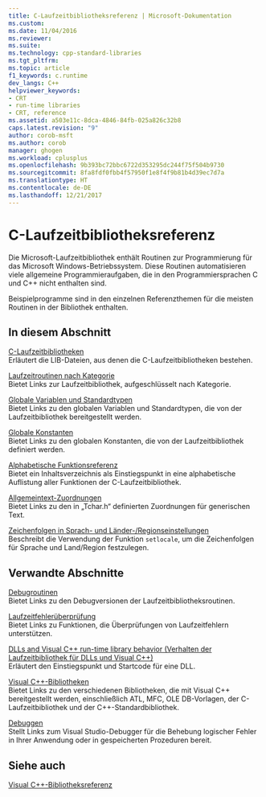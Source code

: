 ```yaml
---
title: C-Laufzeitbibliotheksreferenz | Microsoft-Dokumentation
ms.custom: 
ms.date: 11/04/2016
ms.reviewer: 
ms.suite: 
ms.technology: cpp-standard-libraries
ms.tgt_pltfrm: 
ms.topic: article
f1_keywords: c.runtime
dev_langs: C++
helpviewer_keywords:
- CRT
- run-time libraries
- CRT, reference
ms.assetid: a503e11c-8dca-4846-84fb-025a826c32b8
caps.latest.revision: "9"
author: corob-msft
ms.author: corob
manager: ghogen
ms.workload: cplusplus
ms.openlocfilehash: 9b393bc72bbc6722d353295dc244f75f504b9730
ms.sourcegitcommit: 8fa8fdf0fbb4f57950f1e8f4f9b81b4d39ec7d7a
ms.translationtype: HT
ms.contentlocale: de-DE
ms.lasthandoff: 12/21/2017
---
```

# <a name="c-run-time-library-reference"></a>C-Laufzeitbibliotheksreferenz
Die Microsoft-Laufzeitbibliothek enthält Routinen zur Programmierung für das Microsoft Windows-Betriebssystem. Diese Routinen automatisieren viele allgemeine Programmieraufgaben, die in den Programmiersprachen C und C++ nicht enthalten sind.  
  
 Beispielprogramme sind in den einzelnen Referenzthemen für die meisten Routinen in der Bibliothek enthalten.  
  
## <a name="in-this-section"></a>In diesem Abschnitt  
 [C-Laufzeitbibliotheken](../c-runtime-library/crt-library-features.md)  
 Erläutert die LIB-Dateien, aus denen die C-Laufzeitbibliotheken bestehen.  
  
 [Laufzeitroutinen nach Kategorie](../c-runtime-library/run-time-routines-by-category.md)  
 Bietet Links zur Laufzeitbibliothek, aufgeschlüsselt nach Kategorie.  
  
 [Globale Variablen und Standardtypen](../c-runtime-library/global-variables-and-standard-types.md)  
 Bietet Links zu den globalen Variablen und Standardtypen, die von der Laufzeitbibliothek bereitgestellt werden.  
  
 [Globale Konstanten](../c-runtime-library/global-constants.md)  
 Bietet Links zu den globalen Konstanten, die von der Laufzeitbibliothek definiert werden.  
  
 [Alphabetische Funktionsreferenz](../c-runtime-library/reference/crt-alphabetical-function-reference.md)  
 Bietet ein Inhaltsverzeichnis als Einstiegspunkt in eine alphabetische Auflistung aller Funktionen der C-Laufzeitbibliothek.  
  
 [Allgemeintext-Zuordnungen](../c-runtime-library/generic-text-mappings.md)  
 Bietet Links zu den in „Tchar.h“ definierten Zuordnungen für generischen Text.  
  
 [Zeichenfolgen in Sprach- und Länder-/Regionseinstellungen](../c-runtime-library/locale-names-languages-and-country-region-strings.md)  
 Beschreibt die Verwendung der Funktion `setlocale`, um die Zeichenfolgen für Sprache und Land/Region festzulegen.  
  
## <a name="related-sections"></a>Verwandte Abschnitte  
 [Debugroutinen](../c-runtime-library/debug-routines.md)  
 Bietet Links zu den Debugversionen der Laufzeitbibliotheksroutinen.  
  
 [Laufzeitfehlerüberprüfung](../c-runtime-library/run-time-error-checking.md)  
 Bietet Links zu Funktionen, die Überprüfungen von Laufzeitfehlern unterstützen.  
  
 [DLLs and Visual C++ run-time library behavior (Verhalten der Laufzeitbibliothek für DLLs und Visual C++)](../build/run-time-library-behavior.md)  
 Erläutert den Einstiegspunkt und Startcode für eine DLL.  
  
 [Visual C++-Bibliotheken](http://msdn.microsoft.com/en-us/fec23c40-10c0-4857-9cdc-33a3b99b30ae)  
 Bietet Links zu den verschiedenen Bibliotheken, die mit Visual C++ bereitgestellt werden, einschließlich ATL, MFC, OLE DB-Vorlagen, der C-Laufzeitbibliothek und der C++-Standardbibliothek.  
  
 [Debuggen](/visualstudio/debugger/debugging-in-visual-studio)  
 Stellt Links zum Visual Studio-Debugger für die Behebung logischer Fehler in Ihrer Anwendung oder in gespeicherten Prozeduren bereit.  
  
## <a name="see-also"></a>Siehe auch  
 [Visual C++-Bibliotheksreferenz](http://msdn.microsoft.com/en-us/fec23c40-10c0-4857-9cdc-33a3b99b30ae)